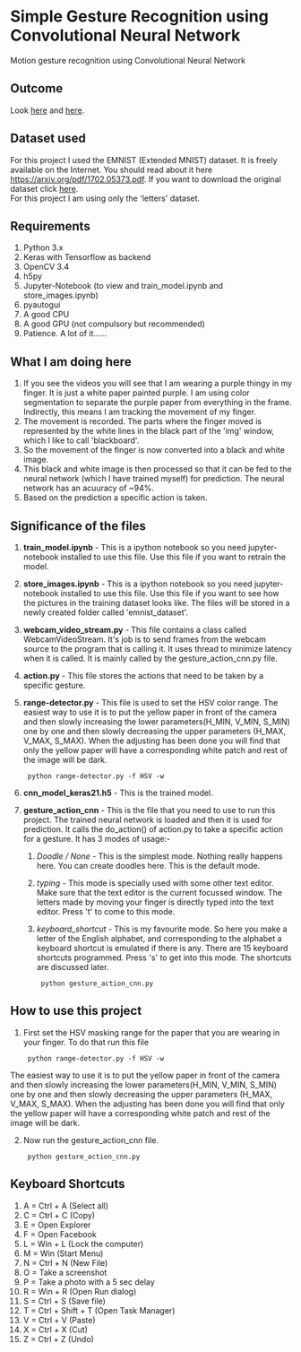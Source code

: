 # Simple Gesture Recognition using Convolutional Neural Network
Motion gesture recognition using Convolutional Neural Network

## Outcome
Look <a href="https://youtu.be/pNvlsXe6Zn4">here</a> and <a href="https://youtu.be/YUM57Uc8Spo">here</a>.

## Dataset used
For this project I used the EMNIST (Extended MNIST) dataset. It is freely available on the Internet. You should read about it here <a href="https://arxiv.org/pdf/1702.05373.pdf">https://arxiv.org/pdf/1702.05373.pdf</a>. If you want to download the original dataset click <a href="https://cloudstor.aarnet.edu.au/plus/index.php/s/54h3OuGJhFLwAlQ/download">here</a>.<br>
For this project I am using only the 'letters' dataset.

## Requirements
1. Python 3.x
2. Keras with Tensorflow as backend
3. OpenCV 3.4
4. h5py
5. Jupyter-Notebook (to view and train_model.ipynb and store_images.ipynb)
6. pyautogui
7. A good CPU
8. A good GPU (not compulsory but recommended)
9. Patience. A lot of it......

## What I am doing here
1. If you see the videos you will see that I am wearing a purple thingy in my finger. It is just a white paper painted purple. I am using color segmentation to separate the purple paper from everything in the frame. Indirectly, this means I am tracking the movement of my finger. 
2. The movement is recorded. The parts where the finger moved is represented by the white lines in the black part of the 'img' window, which I like to call 'blackboard'.
3. So the movement of the finger is now converted into a black and white image.
4. This black and white image is then processed so that it can be fed to the neural network (which I have trained myself) for prediction. The neural network has an acuuracy of ~94%.
5. Based on the prediction a specific action is taken.

## Significance of the files
1. <b>train_model.ipynb</b> - This is a ipython notebook so you need jupyter-notebook installed to use this file. Use this file if you want to retrain the model.
2. <b>store_images.ipynb</b> - This is a ipython notebook so you need jupyter-notebook installed to use this file. Use this file if you want to see how the pictures in the training dataset looks like. The files will be stored in a newly created folder called 'emnist_dataset'.
3. <b>webcam_video_stream.py</b> - This file contains a class called WebcamVideoStream. It's job is to send frames from the webcam source to the program that is calling it. It uses thread to minimize latency when it is called. It is mainly called by the gesture_action_cnn.py file.
4. <b>action.py</b> - This file stores the actions that need to be taken by a specific gesture.
5. <b>range-detector.py</b> - This file is used to set the HSV color range. The easiest way to use it is to put the yellow paper in front of the camera and then slowly increasing the lower parameters(H_MIN, V_MIN, S_MIN) one by one and then slowly decreasing the upper parameters (H_MAX, V_MAX, S_MAX). When the adjusting has been done you will find that only the yellow paper will have a corresponding white patch and rest of the image will be dark. 
	
		python range-detector.py -f HSV -w

6. <b>cnn_model_keras21.h5</b> - This is the trained model.
7. <b>gesture_action_cnn</b> - This is the file that you need to use to run this project. The trained neural network is loaded and then it is used for prediction. It calls the do_action() of action.py to take a specific action for a gesture. It has 3 modes of usage:-
	1. <i>Doodle / None </i> - This is the simplest mode. Nothing really happens here. You can create doodles here. This is the default mode.
	2. <i>typing</i> - This mode is specially used with some other text editor. Make sure that the text editor is the current focussed window. The letters made by moving your finger is directly typed into the text editor. Press 't' to come to this mode.
	3. <i>keyboard_shortcut</i> - This is my favourite mode. So here you make a letter of the English alphabet, and corresponding to the alphabet a keyboard shortcut is emulated if there is any. There are 15 keyboard shortcuts programmed. Press 's' to get into this mode. The shortcuts are discussed later.

			python gesture_action_cnn.py
		
## How to use this project
1. First set the HSV masking range for the paper that you are wearing in your finger. To do that run this file	
			
		python range-detector.py -f HSV -w
The easiest way to use it is to put the yellow paper in front of the camera and then slowly increasing the lower parameters(H_MIN, V_MIN, S_MIN) one by one and then slowly decreasing the upper parameters (H_MAX, V_MAX, S_MAX). When the adjusting has been done you will find that only the yellow paper will have a corresponding white patch and rest of the image will be dark. 

2. Now run the gesture_action_cnn file.
		
		python gesture_action_cnn.py

## Keyboard Shortcuts
1. A = Ctrl + A (Select all)
2. C = Ctrl + C (Copy)
3. E = Open Explorer
4. F = Open Facebook
5. L = Win + L (Lock the computer)
6. M = Win (Start Menu)
7. N = Ctrl + N (New File)
8. O = Take a screenshot
9. P = Take a photo with a 5 sec delay
10. R = Win + R (Open Run dialog)
11. S = Ctrl + S (Save file)
12. T = Ctrl + Shift + T (Open Task Manager)
13. V = Ctrl + V (Paste)
14. X = Ctrl + X (Cut)
15. Z = Ctrl + Z (Undo)
